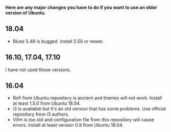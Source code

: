 **Here are any major  changes you have to do if you want to use an older version of Ubuntu.**

18.04
-----
* Bluez 5.48 is bugged. Install 5.50 or newer.

16.10, 17.04, 17.10
-----
I have not used those versions.

16.04
-----
* Rofi from Ubuntu repository is ancient and themes will not work. Install at least 1.5.0 from Ubuntu 18.04.
* i3 is available but it's an old version that has some problems. Use official repository from i3 authors.
* Vifm is too old and configuration file from this repository will cause errors. Install at least version 0.9 from Ubuntu 18.04.
